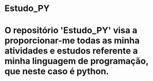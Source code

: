 # Estudo_PY

# O repositório 'Estudo_PY' visa a proporcionar-me todas as minha atividades e estudos referente a minha linguagem de programação, que neste caso é python.
